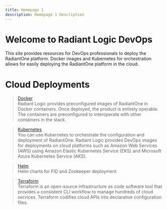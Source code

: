 ```yaml
---
title: Homepage 1
description: Homepage 1 Description
---
```


# Welcome to Radiant Logic DevOps

This site provides resources for DevOps professionals to deploy the RadiantOne platform. Docker images and Kubernetes for orchestration allows for easily deploying the RadiantOne platform in the cloud.

# Cloud Deployments

<section>
  
  > [Docker](/module1/home)  
  > Radiant Logic provides preconfigured images of RadiantOne in Docker containers. Once deployed, the product is entirely operable. The containers are preconfigured to interoperate with other containers in the stack. 
  
  > [Kubernetes](/module1/home)  
  > You can use Kubernetes to orchestrate the configuration and deployment of RadiantOne. Radiant Logic provides DevOps images for deployments on cloud platforms such as Amazon Web Services (AWS) using Amazon Elastic Kubernetes Service (EKS) and Microsoft Azure Kubernetes Service (AKS).

  > [Helm](/module1/home)  
  > Helm charts for FID and Zookeeper deployment
  
   > [Terraform](/module1/home)  
  > Terraform is an open-source infrastructure as code software tool that provides a consistent CLI workflow to manage hundreds of cloud services. Terraform codifies cloud APIs into declarative configuration files.
  
</section>
